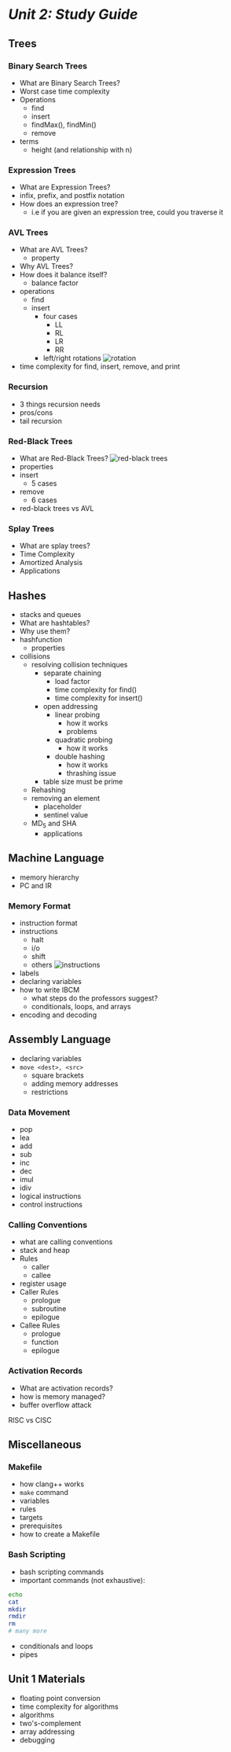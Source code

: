 # ***Unit 2: Study Guide***

## **Trees**

### **Binary Search Trees**
- What are Binary Search Trees?
- Worst case time complexity
- Operations
  - find
  - insert
  - findMax(), findMin()
  - remove
- terms
  - height (and relationship with n)

### **Expression Trees**
- What are Expression Trees?
- infix, prefix, and postfix notation
- How does an expression tree?
  - i.e if you are given an expression tree, could you traverse it

### **AVL Trees**
- What are AVL Trees?
  - property
- Why AVL Trees?
- How does it balance itself?
  - balance factor
- operations
  - find
  - insert
    - four cases
      - LL
      - RL
      - LR
      - RR
    - left/right rotations
![rotation](resources/rotation.png)
- time complexity for find, insert, remove, and print

### **Recursion**
- 3 things recursion needs
- pros/cons
- tail recursion

### **Red-Black Trees**
- What are Red-Black Trees?
![red-black trees](resources/red-black_trees.png)
- properties
- insert
  - 5 cases
- remove
  - 6 cases
- red-black trees vs AVL

### **Splay Trees**
- What are splay trees?
- Time Complexity
- Amortized Analysis
- Applications

## **Hashes**
- stacks and queues
- What are hashtables?
- Why use them?
- hashfunction
  - properties
- collisions
  - resolving collision techniques
    - separate chaining
      - load factor
      - time complexity for find()
      - time complexity for insert()
    - open addressing
      - linear probing
        - how it works
        - problems
      - quadratic probing
        - how it works
      - double hashing
        - how it works
        - thrashing issue
    - table size must be prime
  - Rehashing
  - removing an element
    - placeholder 
    - sentinel value
  - MD<sub>5</sub> and SHA
    - applications

## **Machine Language**

- memory hierarchy
- PC and IR

### **Memory Format**
- instruction format
- instructions
  - halt
  - i/o
  - shift
  - others
![instructions](resources/IBCM_OPmodes.png)
- labels
- declaring variables
- how to write IBCM
  - what steps do the professors suggest?
  - conditionals, loops, and arrays
- encoding and decoding

## **Assembly Language**

- declaring variables
- ```move <dest>, <src>```
  - square brackets
  - adding memory addresses
  - restrictions

### **Data Movement**

- pop
- lea
- add
- sub
- inc
- dec
- imul
- idiv
- logical instructions
- control instructions

### **Calling Conventions**

- what are calling conventions
- stack and heap
- Rules
  - caller
  - callee
- register usage
- Caller Rules
  - prologue
  - subroutine
  - epilogue
- Callee Rules
  - prologue
  - function
  - epilogue

### **Activation Records**
- What are activation records?
- how is memory managed?
- buffer overflow attack

RISC vs CISC


## **Miscellaneous**

### **Makefile**
  - how clang++ works
  - ```make``` command
  - variables
  - rules
  - targets
  - prerequisites
  - how to create a Makefile

### **Bash Scripting**
- bash scripting commands
- important commands (not exhaustive): 
```bash
echo
cat
mkdir
rmdir
rm
# many more
```
- conditionals and loops
- pipes


## **Unit 1 Materials**
- floating point conversion
- time complexity for algorithms
- algorithms
- two's-complement
- array addressing
- debugging
